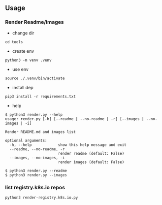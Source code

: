 ## Usage

### Render Readme/images

- change dir

```
cd tools
```

- create env

```
python3 -m venv .venv
```

- use env

```
source ./.venv/bin/activate
```

- install dep

```
pip3 install -r requirements.txt
```

- help

```
$ python3 render.py --help
usage: render.py [-h] [--readme | --no-readme | -r] [--images | --no-images | -i]

Render README.md and images list

optional arguments:
  -h, --help            show this help message and exit
  --readme, --no-readme, -r
                        render readme (default: False)
  --images, --no-images, -i
                        render images (default: False)

$ python3 render.py --readme
$ python3 render.py --images
```

### list registry.k8s.io repos

```
python3 render-registry.k8s.io.py
```
